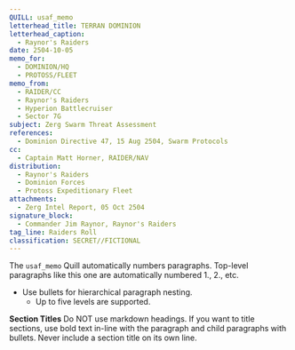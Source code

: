 ```yaml
---
QUILL: usaf_memo
letterhead_title: TERRAN DOMINION
letterhead_caption:
  - Raynor's Raiders
date: 2504-10-05
memo_for:
  - DOMINION/HQ
  - PROTOSS/FLEET
memo_from:
  - RAIDER/CC
  - Raynor's Raiders
  - Hyperion Battlecruiser
  - Sector 7G
subject: Zerg Swarm Threat Assessment
references:
  - Dominion Directive 47, 15 Aug 2504, Swarm Protocols
cc:
  - Captain Matt Horner, RAIDER/NAV
distribution:
  - Raynor's Raiders
  - Dominion Forces
  - Protoss Expeditionary Fleet
attachments:
  - Zerg Intel Report, 05 Oct 2504
signature_block:
  - Commander Jim Raynor, Raynor's Raiders
tag_line: Raiders Roll
classification: SECRET//FICTIONAL
---
```


The `usaf_memo` Quill automatically numbers paragraphs. Top-level paragraphs like this one are automatically numbered 1., 2., etc.

- Use bullets for hierarchical paragraph nesting.
  - Up to five levels are supported.

**Section Titles** Do NOT use markdown headings. If you want to title sections, use bold text in-line with the paragraph and child paragraphs with bullets. Never include a section title on its own line.